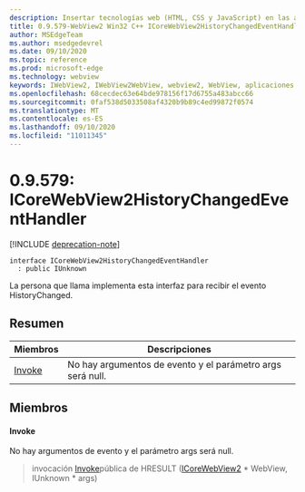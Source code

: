 ```yaml
---
description: Insertar tecnologías web (HTML, CSS y JavaScript) en las aplicaciones nativas con el control Microsoft Edge WebView2
title: 0.9.579-WebView2 Win32 C++ ICoreWebView2HistoryChangedEventHandler
author: MSEdgeTeam
ms.author: msedgedevrel
ms.date: 09/10/2020
ms.topic: reference
ms.prod: microsoft-edge
ms.technology: webview
keywords: IWebView2, IWebView2WebView, webview2, WebView, aplicaciones Win32, Win32, Edge, ICoreWebView2, ICoreWebView2Controller, control de explorador, HTML Edge, ICoreWebView2HistoryChangedEventHandler
ms.openlocfilehash: 68cecdec63e64bde978156f17d6755a483abcc66
ms.sourcegitcommit: 0faf538d5033508af4320b9b89c4ed99872f0574
ms.translationtype: MT
ms.contentlocale: es-ES
ms.lasthandoff: 09/10/2020
ms.locfileid: "11011345"
---
```

# 0.9.579: ICoreWebView2HistoryChangedEventHandler 

[!INCLUDE [deprecation-note](../../includes/deprecation-note.md)]

```
interface ICoreWebView2HistoryChangedEventHandler
  : public IUnknown
```

La persona que llama implementa esta interfaz para recibir el evento HistoryChanged.

## Resumen

 Miembros                        | Descripciones
--------------------------------|---------------------------------------------
[Invoke](#invoke) | No hay argumentos de evento y el parámetro args será null.

## Miembros

#### Invoke 

No hay argumentos de evento y el parámetro args será null.

> invocación [Invoke](#invoke)pública de HRESULT ([ICoreWebView2](icorewebview2.md) * WebView, IUnknown * args)

